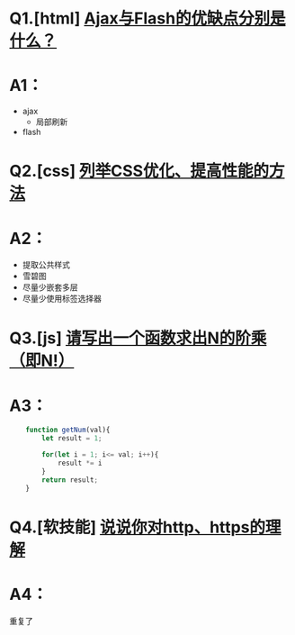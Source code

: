 # Q1.[html] [Ajax与Flash的优缺点分别是什么？](https://github.com/haizlin/fe-interview/issues/189)
# A1：
* ajax
    * 局部刷新
* flash

# Q2.[css] [列举CSS优化、提高性能的方法](https://github.com/haizlin/fe-interview/issues/190)
# A2：
* 提取公共样式
* 雪碧图
* 尽量少嵌套多层
* 尽量少使用标签选择器

# Q3.[js] [请写出一个函数求出N的阶乘（即N!）](https://github.com/haizlin/fe-interview/issues/191)
# A3：
```javascript
    function getNum(val){
        let result = 1;

        for(let i = 1; i<= val; i++){
            result *= i
        }
        return result;
    }

```

# Q4.[软技能] [说说你对http、https的理解](https://github.com/haizlin/fe-interview/issues/192)
# A4：
重复了

